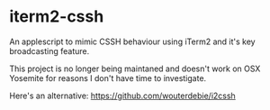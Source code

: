 iterm2-cssh
===========

An applescript to mimic CSSH behaviour using iTerm2 and it's key broadcasting feature.

This project is no longer being maintaned and doesn't work on OSX Yosemite for reasons I don't have time to investigate.

Here's an alternative: https://github.com/wouterdebie/i2cssh
